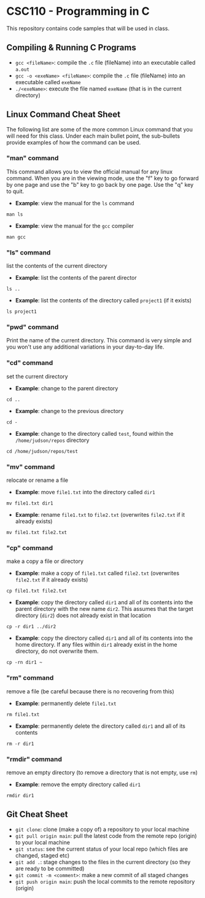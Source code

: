 # CSC110 - Programming in C
This repository contains code samples that will be used in class.

## Compiling  & Running C Programs
- `gcc <fileName>`:  compile the `.c` file (fileName) into an executable called `a.out`
- `gcc -o <exeName> <fileName>`: compile the `.c` file (fileName) into an executable called `exeName`
- `./<exeName>`: execute the file named `exeName` (that is in the current directory)

## Linux Command Cheat Sheet
The following list are some of the more common Linux command that you will need for this class. Under each main bullet point, the sub-bullets provide examples of how the command can be used.
### "man" command
This command allows you to view the official manual for any linux command. When you are in the viewing mode, use the "f" key to go forward by one page and use the "b" key to go back by one page. Use the "q" key to quit.
- **Example**: view the manual for the `ls` command
````
man ls
````
- **Example**: view the manual for the `gcc` compiler
````
man gcc
````
### "ls" command
list the contents of the current directory

- **Example**: list the contents of the parent director
````
ls ..
````
- **Example**: list the contents of the directory called `project1` (if it exists)
````
ls project1
````
### "pwd" command
Print the name of the current directory. This command is very simple and you won't use any additional variations in your day-to-day life.

### "cd" command
set the current directory
- **Example**: change to the parent directory
````
cd ..
````
- **Example**: change to the previous directory
````
cd -
````
- **Example**: change to the directory called `test`, found within the `/home/judson/repos` directory
````
cd /home/judson/repos/test
````
### "mv" command
relocate or rename a file
- **Example**: move `file1.txt` into the directory called `dir1`
````
mv file1.txt dir1
````
- **Example**: rename `file1.txt` to `file2.txt` (overwrites `file2.txt` if it already exists)
````
mv file1.txt file2.txt
````
### "cp" command
make a copy a file or directory
- **Example**: make a copy of `file1.txt` called `file2.txt` (overwrites `file2.txt` if it already exists)
````
cp file1.txt file2.txt
````
- **Example**: copy the directory called `dir1` and all of its contents into the parent directory with the new name `dir2`. This assumes that the target directory (`dir2`) does not already exist in that location
````
cp -r dir1 ../dir2
````
- **Example**: copy the directory called `dir1` and all of its contents into the home directory. If any files within `dir1` already exist in the home directory, do not overwrite them.
````
cp -rn dir1 ~
````
### "rm" command
remove a file (be careful because there is no recovering from this)
- **Example**: permanently delete `file1.txt`
````
rm file1.txt
````
- **Example**: permanently delete the directory called `dir1` and all of its contents
````
rm -r dir1
````

### "rmdir" command
remove an empty directory (to remove a directory that is not empty, use `rm`)
- **Example**: remove the empty directory called `dir1`
````
rmdir dir1
````

## Git Cheat Sheet
- `git clone`:  clone (make a copy of) a repository to your local machine
- `git pull origin main`: pull the latest code from the remote repo (origin) to your local machine
- `git status`: see the current status of your local repo (which files are changed, staged etc)
- `git add .`: stage changes to the files in the current directory (so they are ready to be committed)
- `git commit -m <comment>`: make a new commit of all staged changes
- `git push origin main`: push the local commits to the remote repository (origin)
